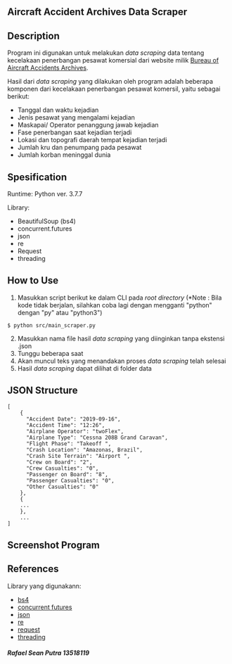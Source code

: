 <h2>
  <br>
  Aircraft Accident Archives Data Scraper
  <br>
</h2>

## Description

Program ini digunakan untuk melakukan <i> data scraping </i> data tentang kecelakaan penerbangan pesawat komersial dari website milik [Bureau of Aircraft Accidents Archives](https://baaa-acro.com).

Hasil dari <i>data scraping</i> yang dilakukan oleh program adalah beberapa komponen dari kecelakaan penerbangan pesawat komersil, yaitu sebagai berikut:
- Tanggal dan waktu kejadian
- Jenis pesawat yang mengalami kejadian
- Maskapai/ Operator penanggung jawab kejadian
- Fase penerbangan saat kejadian terjadi
- Lokasi dan topografi daerah tempat kejadian terjadi
- Jumlah kru dan penumpang pada pesawat
- Jumlah korban meninggal dunia


## Spesification

Runtime: Python ver. 3.7.7

Library:
- BeautifulSoup (bs4)
- concurrent.futures
- json
- re
- Request
- threading

## How to Use

1. Masukkan script berikut ke dalam CLI pada <i>root directory</i> (*Note : Bila kode tidak berjalan, silahkan coba lagi dengan mengganti "python" dengan "py" atau "python3")
```
$ python src/main_scraper.py
```
2. Masukkan nama file hasil <i>data scraping</i> yang diinginkan tanpa ekstensi .json
3. Tunggu beberapa saat
4. Akan muncul teks yang menandakan proses <i>data scraping</i> telah selesai
5. Hasil <i>data scraping</i> dapat dilihat di folder data
## JSON Structure

```
[
    {
      "Accident Date": "2019-09-16",
      "Accident Time": "12:26",
      "Airplane Operator": "twoFlex",
      "Airplane Type": "Cessna 208B Grand Caravan",
      "Flight Phase": "Takeoff ",
      "Crash Location": "Amazonas, Brazil",
      "Crash Site Terrain": "Airport ",
      "Crew on Board": "2",
      "Crew Casualties": "0",
      "Passenger on Board": "8",
      "Passenger Casualties": "0",
      "Other Casualties": "0"
    },
    {
    ...
    },
    ...
]
```
## Screenshot Program

## References

Library yang digunakann:
- [bs4](https://www.crummy.com/software/BeautifulSoup/)
- [concurrent futures](https://docs.python.org/3/library/concurrent.futures.html)
- [json](https://docs.python.org/3/library/json.html)
- [re](https://docs.python.org/3/library/re.html)
- [request](https://docs.python.org/3/library/urllib.request.html)
- [threading](https://docs.python.org/3/library/threading.html)

<h5>Rafael Sean Putra 13518119</h5>
